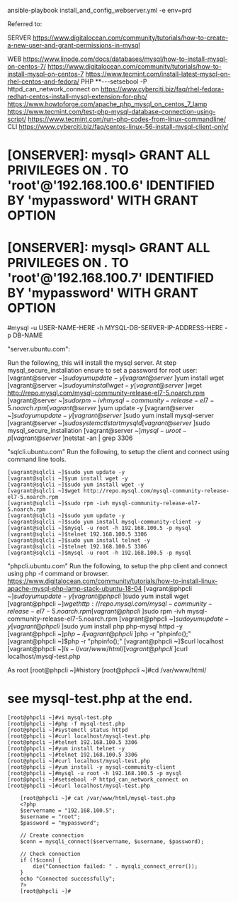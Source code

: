 ansible-playbook install_and_config_webserver.yml -e env=prd

Referred to:

SERVER
https://www.digitalocean.com/community/tutorials/how-to-create-a-new-user-and-grant-permissions-in-mysql

WEB
https://www.linode.com/docs/databases/mysql/how-to-install-mysql-on-centos-7/
https://www.digitalocean.com/community/tutorials/how-to-install-mysql-on-centos-7
https://www.tecmint.com/install-latest-mysql-on-rhel-centos-and-fedora/
PHP
**---setsebool -P httpd_can_network_connect on
https://www.cyberciti.biz/faq/rhel-fedora-redhat-centos-install-mysql-extension-for-php/
https://www.howtoforge.com/apache_php_mysql_on_centos_7_lamp
https://www.tecmint.com/test-php-mysql-database-connection-using-script/
https://www.tecmint.com/run-php-codes-from-linux-commandline/
CLI
https://www.cyberciti.biz/faq/centos-linux-56-install-mysql-client-only/
# [ONSERVER]: mysql> GRANT ALL PRIVILEGES ON *.* TO 'root'@'192.168.100.6' IDENTIFIED BY 'mypassword' WITH GRANT OPTION
# [ONSERVER]: mysql> GRANT ALL PRIVILEGES ON *.* TO 'root'@'192.168.100.7' IDENTIFIED BY 'mypassword' WITH GRANT OPTION
#mysql -u USER-NAME-HERE -h MYSQL-DB-SERVER-IP-ADDRESS-HERE -p DB-NAME




"server.ubuntu.com":

Run the following, this will install the mysql server. At step mysql_secure_installation ensure to set a password for root user:
    [vagrant@server ~]$sudo yum update -y
    [vagrant@server ~]$yum install wget
    [vagrant@server ~]$sudo yum install wget -y
    [vagrant@server ~]$wget http://repo.mysql.com/mysql-community-release-el7-5.noarch.rpm
    [vagrant@server ~]$sudo rpm -ivh mysql-community-release-el7-5.noarch.rpm
    [vagrant@server ~]$yum update -y
    [vagrant@server ~]$sudo yum update -y
    [vagrant@server ~]$sudo yum install mysql-server
    [vagrant@server ~]$sudo systemctl start mysqld
    [vagrant@server ~]$sudo mysql_secure_installation
    [vagrant@server ~]$mysql -u root -p
    [vagrant@server ~]$netstat -an | grep 3306


"sqlcli.ubuntu.com"
Run the following, to setup the client and connect using command line tools.

    [vagrant@sqlcli ~]$sudo yum update -y
    [vagrant@sqlcli ~]$yum install wget -y
    [vagrant@sqlcli ~]$sudo yum install wget -y
    [vagrant@sqlcli ~]$wget http://repo.mysql.com/mysql-community-release-el7-5.noarch.rpm
    [vagrant@sqlcli ~]$sudo rpm -ivh mysql-community-release-el7-5.noarch.rpm
    [vagrant@sqlcli ~]$sudo yum update -y
    [vagrant@sqlcli ~]$sudo yum install mysql-community-client -y
    [vagrant@sqlcli ~]$mysql -u root -h 192.168.100.5 -p mysql
    [vagrant@sqlcli ~]$telnet 192.168.100.5 3306
    [vagrant@sqlcli ~]$sudo yum install telnet -y
    [vagrant@sqlcli ~]$telnet 192.168.100.5 3306
    [vagrant@sqlcli ~]$mysql -u root -h 192.168.100.5 -p mysql

"phpcli.ubuntu.com"
Run the following, to setup the php client and connect using php -f command or browser.
https://www.digitalocean.com/community/tutorials/how-to-install-linux-apache-mysql-php-lamp-stack-ubuntu-18-04
    [vagrant@phpcli ~]$sudo yum update -y
    [vagrant@phpcli ~]$sudo yum install wget
    [vagrant@phpcli ~]$wget http://repo.mysql.com/mysql-community-release-el7-5.noarch.rpm
    [vagrant@phpcli ~]$sudo rpm -ivh mysql-community-release-el7-5.noarch.rpm
    [vagrant@phpcli ~]$sudo yum update -y
    [vagrant@phpcli ~]$sudo yum install php php-mysql httpd -y
    [vagrant@phpcli ~]$php -i
    [vagrant@phpcli ~]$php -r "phpinfo();"
    [vagrant@phpcli ~]$php -r "phpinfo();"
    [vagrant@phpcli ~]$curl localhost
    [vagrant@phpcli ~]$ls -l /var/www/html/
    [vagrant@phpcli ~]$curl localhost/mysql-test.php

As root
    [root@phpcli ~]#history
    [root@phpcli ~]#cd /var/www/html/
# see mysql-test.php at the end. 
    [root@phpcli ~]#vi mysql-test.php
    [root@phpcli ~]#php -f mysql-test.php
    [root@phpcli ~]#systemctl status httpd
    [root@phpcli ~]#curl localhost/mysql-test.php
    [root@phpcli ~]#telnet 192.168.100.5 3306
    [root@phpcli ~]#yum install telnet -y
    [root@phpcli ~]#telnet 192.168.100.5 3306
    [root@phpcli ~]#curl localhost/mysql-test.php
    [root@phpcli ~]#yum install -y mysql-community-client
    [root@phpcli ~]#mysql -u root -h 192.168.100.5 -p mysql
    [root@phpcli ~]#setsebool -P httpd_can_network_connect on
    [root@phpcli ~]#curl localhost/mysql-test.php

        [root@phpcli ~]# cat /var/www/html/mysql-test.php
        <?php
        $servername = "192.168.100.5";
        $username = "root";
        $password = "mypassword";

        // Create connection
        $conn = mysqli_connect($servername, $username, $password);

        // Check connection
        if (!$conn) {
            die("Connection failed: " . mysqli_connect_error());
        }
        echo "Connected successfully";
        ?>
        [root@phpcli ~]#

